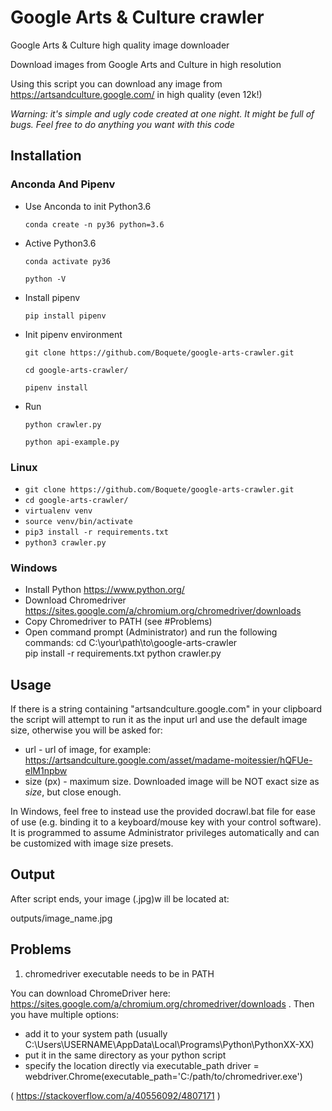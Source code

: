 # Google Arts & Culture crawler
Google Arts &amp; Culture high quality image downloader

Download images from Google Arts and Culture in high resolution

Using this script you can download any image from <https://artsandculture.google.com/> in high quality (even 12k!)

_Warning: it's simple and ugly code created at one night. It might be full of bugs._
_Feel free to do anything you want with this code_



## Installation

### Anconda And  Pipenv

*  Use Anconda to init Python3.6

    `conda create -n py36 python=3.6`

*  Active Python3.6

    `conda activate py36`

    `python -V`

* Install pipenv

    `pip install pipenv`

*  Init pipenv environment

    `git clone https://github.com/Boquete/google-arts-crawler.git`
    
    `cd google-arts-crawler/`
    
    `pipenv install`

*  Run 

    `python crawler.py`

    `python api-example.py`

### Linux
* `git clone https://github.com/Boquete/google-arts-crawler.git`
* `cd google-arts-crawler/`
* `virtualenv venv`
* `source venv/bin/activate`
* `pip3 install -r requirements.txt`
* `python3 crawler.py`

### Windows
* Install Python <https://www.python.org/>
* Download Chromedriver <https://sites.google.com/a/chromium.org/chromedriver/downloads>
* Copy Chromedriver to PATH (see #Problems)
* Open command prompt (Administrator) and run the following commands:
	cd C:\your\path\to\google-arts-crawler\
	pip install -r requirements.txt
	python crawler.py

## Usage


If there is a string containing "artsandculture.google.com" in your clipboard the script will attempt to run it as the input url and use the default image size, otherwise you will be asked for:
* url - url of image, for example: <https://artsandculture.google.com/asset/madame-moitessier/hQFUe-elM1npbw>
* size (px) - maximum size. Downloaded image will be NOT exact size as *size*, but close enough.

In Windows, feel free to instead use the provided docrawl.bat file for ease of use (e.g. binding it to a keyboard/mouse key with your control software). It is programmed to assume Administrator privileges automatically and can be customized with image size presets.


## Output
After script ends, your image (.jpg)w ill be located at:

outputs/image_name.jpg

## Problems
1. chromedriver executable needs to be in PATH

You can download ChromeDriver here: <https://sites.google.com/a/chromium.org/chromedriver/downloads> .
Then you have multiple options:

* add it to your system path (usually C:\Users\USERNAME\AppData\Local\Programs\Python\PythonXX-XX\)
* put it in the same directory as your python script
* specify the location directly via executable_path
driver = webdriver.Chrome(executable_path='C:/path/to/chromedriver.exe')

( <https://stackoverflow.com/a/40556092/4807171> )
